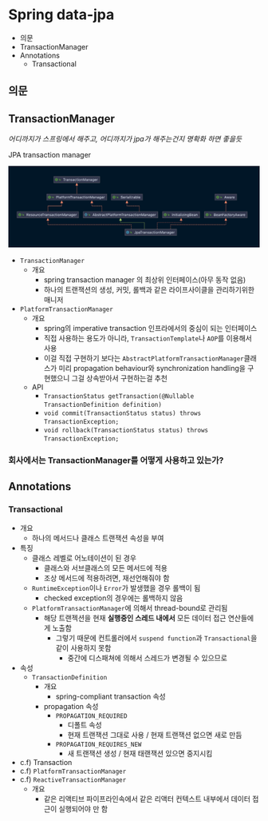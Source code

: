 # Spring data-jpa

- 의문
- TransactionManager
- Annotations
  - Transactional

## 의문

## TransactionManager

*어디까지가 스프링에서 해주고, 어디까지가 jpa가 해주는건지 명확화 하면 좋을듯*

JPA transaction manager

![](./images/jpa/transaction_manager1.png)

- `TransactionManager`
  - 개요
    - spring transaction manager 의 최상위 인터페이스(아무 동작 없음)
    - 하나의 트랜잭션의 생성, 커밋, 롤백과 같은 라이프사이클을 관리하기위한 매니저
- `PlatformTransactionManager`
  - 개요
    - spring의 imperative transaction 인프라에서의 중심이 되는 인터페이스
    - 직접 사용하는 용도가 아니라, `TransactionTemplate`나 `AOP`를 이용해서 사용
    - 이걸 직접 구현하기 보다는 `AbstractPlatformTransactionManager`클래스가 미리 propagation behaviour와 synchronization handling을 구현했으니 그걸 상속받아서 구현하는걸 추천
  - API
    - `TransactionStatus getTransaction(@Nullable TransactionDefinition definition)`
    - `void commit(TransactionStatus status) throws TransactionException;`
    - `void rollback(TransactionStatus status) throws TransactionException;`

### 회사에서는 TransactionManager를 어떻게 사용하고 있는가?

## Annotations

### Transactional

- 개요
  - 하나의 메서드나 클래스 트랜잭션 속성을 부여
- 특징
  - 클래스 레벨로 어노테이션이 된 경우
    - 클래스와 서브클래스의 모든 메서드에 적용
    - 조상 메서드에 적용하려면, 재선언해줘야 함
  - `RuntimeException`이나 `Error`가 발생했을 경우 롤백이 됨
    - checked exception의 경우에는 롤백하지 않음
  - `PlatformTransactionManager`에 의해서 thread-bound로 관리됨
    - 해당 트랜젝션을 현재 **실행중인 스레드 내에서** 모든 데이터 접근 연산들에게 노출함
      - 그렇기 때문에 컨트롤러에서 `suspend function`과 `Transactional`을 같이 사용하지 못함
        - 중간에 디스패쳐에 의해서 스레드가 변경될 수 있으므로
- 속성
  - `TransactionDefinition`
    - 개요
      - spring-compliant transaction 속성
    - propagation 속성
      - `PROPAGATION_REQUIRED`
        - 디폴트 속성
        - 현재 트랜잭션 그대로 사용 / 현재 트랜잭션 없으면 새로 만듬
      - `PROPAGATION_REQUIRES_NEW`
        - 새 트랜잭션 생성 / 현재 태랜잭션 있으면 중지시킴
- c.f) Transaction
- c.f) `PlatformTransactionManager`
- c.f) `ReactiveTransactionManager`
  - 개요
    - 같은 리액티브 파이프라인속에서 같은 리액터 컨텍스트 내부에서 데이터 접근이 실행되어야 만 함
